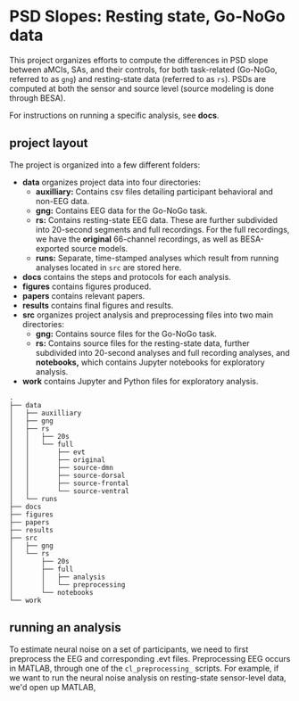 # PSD Slopes: Resting state, Go-NoGo data
This project organizes efforts to compute the differences in PSD slope between aMCIs, SAs, and their controls, for both task-related (Go-NoGo, referred to as `gng`) and resting-state data (referred to as `rs`). PSDs are computed at both the sensor and source level (source modeling is done through BESA).

For instructions on running a specific analysis, see **docs**.

## project layout
The project is organized into a few different folders:
- **data** organizes project data into four directories:
    - **auxilliary:** Contains csv files detailing participant behavioral and non-EEG data.
    - **gng:** Contains EEG data for the Go-NoGo task.
    - **rs:** Contains resting-state EEG data. These are further subdivided into 20-second segments and full recordings. For the full recordings, we have the **original** 66-channel recordings, as well as BESA-exported source models.
    - **runs:** Separate, time-stamped analyses which result from running analyses located in `src` are stored here.
- **docs** contains the steps and protocols for each analysis.
- **figures** contains figures produced.
- **papers** contains relevant papers.
- **results** contains final figures and results.
- **src** organizes project analysis and preprocessing files into two main directories:
    - **gng:** Contains source files for the Go-NoGo task.
    - **rs:** Contains source files for the resting-state data, further subdivided into 20-second analyses and full recording analyses, and **notebooks,** which contains Jupyter notebooks for exploratory analysis.
- **work** contains Jupyter and Python files for exploratory analysis.
```
.
├── data
│   ├── auxilliary
│   ├── gng
│   ├── rs
│   │   ├── 20s
│   │   └── full
│   │       ├── evt
│   │       ├── original
│   │       ├── source-dmn
│   │       ├── source-dorsal
│   │       ├── source-frontal
│   │       └── source-ventral
│   └── runs
├── docs
├── figures
├── papers
├── results
├── src
│   ├── gng
│   └── rs
│       ├── 20s
│       ├── full
│       │   ├── analysis
│       │   └── preprocessing
│       └── notebooks
└── work
```

## running an analysis
To estimate neural noise on a set of participants, we need to first preprocess the EEG and corresponding .evt files. Preprocessing EEG occurs in MATLAB, through one of the `cl_preprocessing_` scripts. For example, if we want to run the neural noise analysis on resting-state sensor-level data, we'd open up MATLAB, 